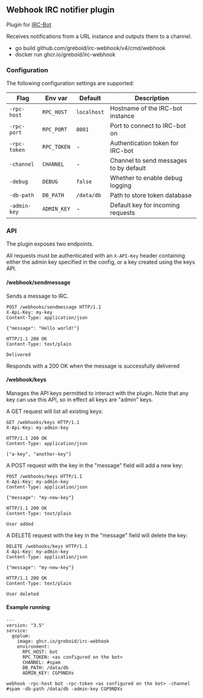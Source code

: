 ## Webhook IRC notifier plugin

Plugin for [IRC-Bot](https://github.com/greboid/irc-bot)

Receives notifications from a URL instance and outputs them to a channel.

 - go build github.com/greboid/irc-webhook/v4/cmd/webhook
 - docker run ghcr.io/greboid/irc-webhook
 
### Configuration

The following configuration settings are supported:

| Flag         | Env var     | Default     | Description                            |
|--------------|-------------|-------------|----------------------------------------|
| `-rpc-host`  | `RPC_HOST`  | `localhost` | Hostname of the IRC-bot instance       |
| `-rpc-port`  | `RPC_PORT`  | `8001`      | Port to connect to IRC-bot on          |
| `-rpc-token` | `RPC_TOKEN` | -           | Authentication token for IRC-bot       |
| `-channel`   | `CHANNEL`   | -           | Channel to send messages to by default |
| `-debug`     | `DEBUG`     | `false`     | Whether to enable debug logging        |
| `-db-path`   | `DB_PATH`   | `/data/db`  | Path to store token database           |
| `-admin-key` | `ADMIN_KEY` | -           | Default key for incoming requests      |

### API

The plugin exposes two endpoints.

All requests must be authenticated with an `X-API-Key` header containing either
the admin key specified in the config, or a key created using the keys API.

#### /webhook/sendmessage

Sends a message to IRC.

```http
POST /webhooks/sendmessage HTTP/1.1
X-Api-Key: my-key
Content-Type: application/json

{"message": "Hello world!"}
```

```http
HTTP/1.1 200 OK
Content-Type: text/plain

Delivered
```

Responds with a 200 OK when the message is successfully delivered

#### /webhook/keys

Manages the API keys permitted to interact with the plugin. Note that any key
can use this API, so in effect all keys are "admin" keys.

A GET request will list all existing keys:

```http
GET /webhooks/keys HTTP/1.1
X-Api-Key: my-admin-key
```

```http
HTTP/1.1 200 OK
Content-Type: application/json

["a-key", "another-key"]
```

A POST request with the key in the "message" field will add a new key:

```http
POST /webhooks/keys HTTP/1.1
X-Api-Key: my-admin-key
Content-Type: application/json

{"message": "my-new-key"}
```

```http
HTTP/1.1 200 OK
Content-Type: text/plain

User added
```

A DELETE request with the key in the "message" field will delete the key:

```http
DELETE /webhooks/keys HTTP/1.1
X-Api-Key: my-admin-key
Content-Type: application/json

{"message": "my-new-key"}
```

```http
HTTP/1.1 200 OK
Content-Type: text/plain

User deleted
```

#### Example running

```
---
version: "3.5"
service:
  goplum:
    image: ghcr.io/greboid/irc-webhook
    environment:
      RPC_HOST: bot
      RPC_TOKEN: <as configured on the bot>
      CHANNEL: #spam
      DB_PATH: /data/db
      ADMIN_KEY: CGP9NDXs
```

```
webhook -rpc-host bot -rpc-token <as configured on the bot> -channel #spam -db-path /data/db -admin-key CGP9NDXs
```
